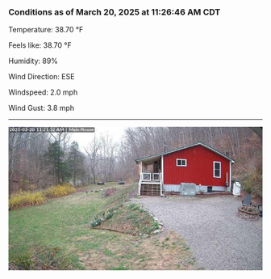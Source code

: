 ### Conditions as of March 20, 2025 at 11:26:46 AM CDT 

Temperature: 38.70 &deg;F

Feels like: 38.70 &deg;F

Humidity: 89%

Wind Direction: ESE

Windspeed: 2.0 mph

Wind Gust: 3.8 mph

---

<img src="./images/latest.jpeg"/>

